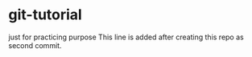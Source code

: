 # git-tutorial
just for practicing purpose
This line is added after creating this repo as second commit.
